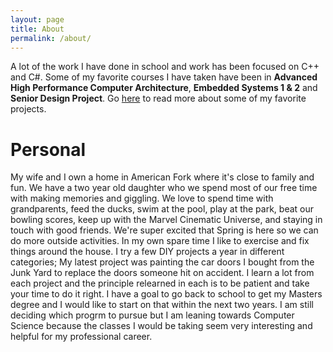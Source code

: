```yaml
---
layout: page
title: About
permalink: /about/
---
```


A lot of the work I have done in school and work has been focused on C++ and C#. Some of my favorite courses I have taken have been in **Advanced High Performance Computer Architecture**, **Embedded Systems 1 & 2** and **Senior Design Project**. Go [here](projects.md) to read more about some of my favorite projects. 


# Personal

My wife and I own a home in American Fork where it's close to family and fun. We have a two year old daughter who we spend most of our free time with making memories and giggling. We love to spend time with grandparents, feed the ducks, swim at the pool, play at the park, beat our bowling scores, keep up with the Marvel Cinematic Universe, and staying in touch with good friends. We're super excited that Spring is here so we can do more outside activities.
In my own spare time I like to exercise and fix things around the house. I try a few DIY projects a year in different categories; My latest project was painting the car doors I bought from the Junk Yard to replace the doors someone hit on accident. I learn a lot from each project and the principle relearned in each is to be patient and take your time to do it right. 
I have a goal to go back to school to get my Masters degree and I would like to start on that within the next two years. I am still deciding which progrm to pursue but I am leaning towards Computer Science because the classes I would be taking seem very interesting and helpful for my professional career.
